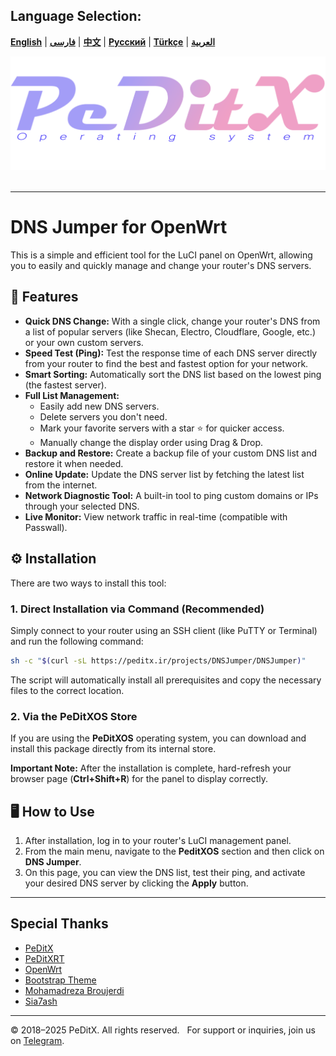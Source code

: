 ## Language Selection:

[**English**](README.md) | [**فارسی**](README_fa.md) | [**中文**](README_zh.md) | [**Русский**](README_ru.md) | [**Türkçe**](README_tr.md) | [**العربية**](README_ar.md)

![PeDitX Banner](https://raw.githubusercontent.com/peditx/luci-theme-peditx/refs/heads/main/luasrc/brand.png)  

---

# DNS Jumper for OpenWrt

This is a simple and efficient tool for the LuCI panel on OpenWrt, allowing you to easily and quickly manage and change your router's DNS servers.



## 🚀 Features

* **Quick DNS Change:** With a single click, change your router's DNS from a list of popular servers (like Shecan, Electro, Cloudflare, Google, etc.) or your own custom servers.
* **Speed Test (Ping):** Test the response time of each DNS server directly from your router to find the best and fastest option for your network.
* **Smart Sorting:** Automatically sort the DNS list based on the lowest ping (the fastest server).
* **Full List Management:**
    * Easily add new DNS servers.
    * Delete servers you don't need.
    * Mark your favorite servers with a star ⭐ for quicker access.
    * Manually change the display order using Drag & Drop.
* **Backup and Restore:** Create a backup file of your custom DNS list and restore it when needed.
* **Online Update:** Update the DNS server list by fetching the latest list from the internet.
* **Network Diagnostic Tool:** A built-in tool to ping custom domains or IPs through your selected DNS.
* **Live Monitor:** View network traffic in real-time (compatible with Passwall).

## ⚙️ Installation

There are two ways to install this tool:

### 1. Direct Installation via Command (Recommended)
Simply connect to your router using an SSH client (like PuTTY or Terminal) and run the following command:

```sh
sh -c "$(curl -sL https://peditx.ir/projects/DNSJumper/DNSJumper)"
```
The script will automatically install all prerequisites and copy the necessary files to the correct location.

### 2. Via the PeDitXOS Store
If you are using the **PeDitXOS** operating system, you can download and install this package directly from its internal store.

**Important Note:** After the installation is complete, hard-refresh your browser page (**Ctrl+Shift+R**) for the panel to display correctly.

## 🖥️ How to Use

1.  After installation, log in to your router's LuCI management panel.
2.  From the main menu, navigate to the **PeditXOS** section and then click on **DNS Jumper**.
3.  On this page, you can view the DNS list, test their ping, and activate your desired DNS server by clicking the **Apply** button.

---

## Special Thanks

- [PeDitX](https://github.com/peditx)  
- [PeDitXRT](https://github.com/peditx/peditxrt)  
- [OpenWrt](https://github.com/openwrt)  
- [Bootstrap Theme](https://github.com/twbs/bootstrap)
- [Mohamadreza Broujerdi](https://t.me/MR13_B)
- [Sia7ash](https://github.com/Sia7ash)


---

© 2018–2025 PeDitX. All rights reserved.  
For support or inquiries, join us on [Telegram](https://t.me/peditx).
